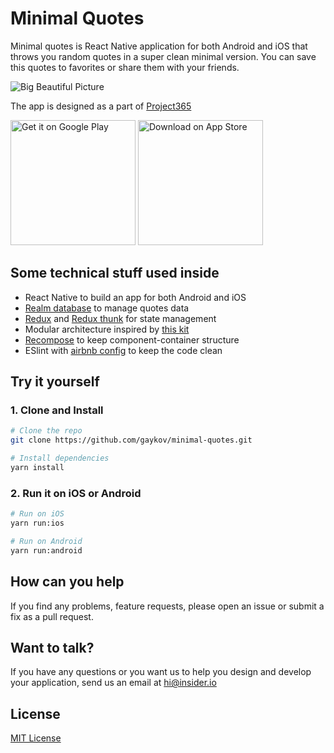 # Minimal Quotes

Minimal quotes is React Native application for both Android and iOS that throws you random quotes in a super clean minimal version. You can save this quotes to favorites or share them with your friends.

![Big Beautiful Picture](https://i.imgur.com/aQRCj7c.png)

The app is designed as a part of [Project365](https://project365.design/2018/05/07/day-127-minimal-quotes-app-concept/)

<a href='https://project365.design/2018/05/07/day-127-minimal-quotes-app-concept/'><img width="200" alt='Get it on Google Play' src='https://play.google.com/intl/en_us/badges/images/generic/en_badge_web_generic.png'/></a>
<a href='https://project365.design/2018/05/07/day-127-minimal-quotes-app-concept/'><img width="200" alt='Download on App Store' src='https://i.imgur.com/7IxtMV0.png'/></a>

## Some technical stuff used inside
- React Native to build an app for both Android and iOS
- [Realm database](https://realm.io/docs/javascript/latest) to manage quotes data
- [Redux](https://redux.js.org/) and [Redux thunk](https://github.com/reduxjs/redux-thunk) for state management
- Modular architecture inspired by [this kit](https://github.com/futurice/pepperoni-app-kit)
- [Recompose](https://github.com/acdlite/recompose) to keep component-container structure
- ESlint with [airbnb config](https://github.com/airbnb/javascript) to keep the code clean

## Try it yourself

### 1. Clone and Install
```bash
# Clone the repo
git clone https://github.com/gaykov/minimal-quotes.git

# Install dependencies
yarn install
```

### 2. Run it on iOS or Android
```bash
# Run on iOS
yarn run:ios

# Run on Android
yarn run:android
```

## How can you help
If you find any problems, feature requests, please open an issue or submit a fix as a pull request.

## Want to talk?
If you have any questions or you want us to help you design and develop your application, send us an email at [hi@insider.io](mailto:hi@insider.io)

## License

[MIT License](LICENSE)
